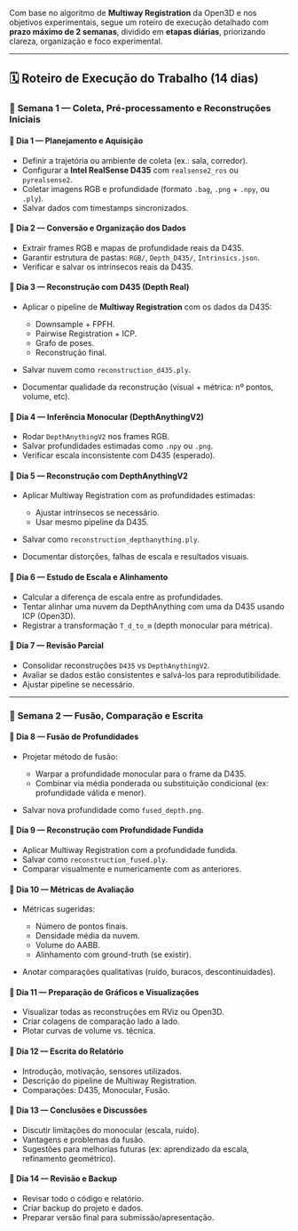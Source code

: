 Com base no algoritmo de **Multiway Registration** da Open3D e nos objetivos experimentais, segue um roteiro de execução detalhado com **prazo máximo de 2 semanas**, dividido em **etapas diárias**, priorizando clareza, organização e foco experimental.

---

## 🗓️ Roteiro de Execução do Trabalho (14 dias)

### 🔹 **Semana 1 — Coleta, Pré-processamento e Reconstruções Iniciais**

#### 📅 **Dia 1 — Planejamento e Aquisição**

* Definir a trajetória ou ambiente de coleta (ex.: sala, corredor).
* Configurar a **Intel RealSense D435** com `realsense2_ros` ou `pyrealsense2`.
* Coletar imagens RGB e profundidade (formato `.bag`, `.png` + `.npy`, ou `.ply`).
* Salvar dados com timestamps sincronizados.

#### 📅 **Dia 2 — Conversão e Organização dos Dados**

* Extrair frames RGB e mapas de profundidade reais da D435.
* Garantir estrutura de pastas: `RGB/`, `Depth_D435/`, `Intrinsics.json`.
* Verificar e salvar os intrínsecos reais da D435.

#### 📅 **Dia 3 — Reconstrução com D435 (Depth Real)**

* Aplicar o pipeline de **Multiway Registration** com os dados da D435:

  * Downsample + FPFH.
  * Pairwise Registration + ICP.
  * Grafo de poses.
  * Reconstrução final.
* Salvar nuvem como `reconstruction_d435.ply`.
* Documentar qualidade da reconstrução (visual + métrica: nº pontos, volume, etc).

#### 📅 **Dia 4 — Inferência Monocular (DepthAnythingV2)**

* Rodar `DepthAnythingV2` nos frames RGB.
* Salvar profundidades estimadas como `.npy` ou `.png`.
* Verificar escala inconsistente com D435 (esperado).

#### 📅 **Dia 5 — Reconstrução com DepthAnythingV2**

* Aplicar Multiway Registration com as profundidades estimadas:

  * Ajustar intrínsecos se necessário.
  * Usar mesmo pipeline da D435.
* Salvar como `reconstruction_depthanything.ply`.
* Documentar distorções, falhas de escala e resultados visuais.

#### 📅 **Dia 6 — Estudo de Escala e Alinhamento**

* Calcular a diferença de escala entre as profundidades.
* Tentar alinhar uma nuvem da DepthAnything com uma da D435 usando ICP (Open3D).
* Registrar a transformação `T_d_to_m` (depth monocular para métrica).

#### 📅 **Dia 7 — Revisão Parcial**

* Consolidar reconstruções `D435` vs `DepthAnythingV2`.
* Avaliar se dados estão consistentes e salvá-los para reprodutibilidade.
* Ajustar pipeline se necessário.

---

### 🔹 **Semana 2 — Fusão, Comparação e Escrita**

#### 📅 **Dia 8 — Fusão de Profundidades**

* Projetar método de fusão:

  * Warpar a profundidade monocular para o frame da D435.
  * Combinar via média ponderada ou substituição condicional (ex: profundidade válida e menor).
* Salvar nova profundidade como `fused_depth.png`.

#### 📅 **Dia 9 — Reconstrução com Profundidade Fundida**

* Aplicar Multiway Registration com a profundidade fundida.
* Salvar como `reconstruction_fused.ply`.
* Comparar visualmente e numericamente com as anteriores.

#### 📅 **Dia 10 — Métricas de Avaliação**

* Métricas sugeridas:

  * Número de pontos finais.
  * Densidade média da nuvem.
  * Volume do AABB.
  * Alinhamento com ground-truth (se existir).
* Anotar comparações qualitativas (ruído, buracos, descontinuidades).

#### 📅 **Dia 11 — Preparação de Gráficos e Visualizações**

* Visualizar todas as reconstruções em RViz ou Open3D.
* Criar colagens de comparação lado a lado.
* Plotar curvas de volume vs. técnica.

#### 📅 **Dia 12 — Escrita do Relatório**

* Introdução, motivação, sensores utilizados.
* Descrição do pipeline de Multiway Registration.
* Comparações: D435, Monocular, Fusão.

#### 📅 **Dia 13 — Conclusões e Discussões**

* Discutir limitações do monocular (escala, ruído).
* Vantagens e problemas da fusão.
* Sugestões para melhorias futuras (ex: aprendizado da escala, refinamento geométrico).

#### 📅 **Dia 14 — Revisão e Backup**

* Revisar todo o código e relatório.
* Criar backup do projeto e dados.
* Preparar versão final para submissão/apresentação.


